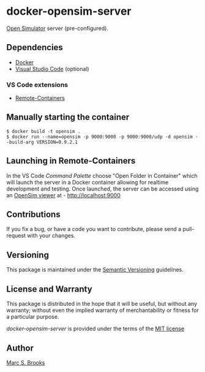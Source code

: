 # docker-opensim-server

[Open Simulator](http://opensimulator.org/wiki/Main_Page) server (pre-configured).

## Dependencies

- [Docker](https://docs.docker.com/get-docker)
- [Visual Studio Code](https://code.visualstudio.com/download) (optional)

### VS Code extensions

- [Remote-Containers](https://marketplace.visualstudio.com/items?itemName=ms-vscode-remote.remote-containers)

## Manually starting the container

    $ docker build -t opensim .
    $ docker run --name=opensim -p 9000:9000 -p 9000:9000/udp -d opensim --build-arg VERSION=0.9.2.1

## Launching in Remote-Containers

In the VS Code _Command Palette_ choose "Open Folder in Container" which will launch the server in a Docker container allowing for realtime development and testing.  Once launched, the server can be accessed using an [OpenSim viewer](http://opensimulator.org/wiki/Compatible_Viewers#Viewers) at - [http://localhost:9000](http://localhost:9000)

## Contributions

If you fix a bug, or have a code you want to contribute, please send a pull-request with your changes.

## Versioning

This package is maintained under the [Semantic Versioning](https://semver.org) guidelines.

## License and Warranty

This package is distributed in the hope that it will be useful, but without any warranty; without even the implied warranty of merchantability or fitness for a particular purpose.

_docker-opensim-server_ is provided under the terms of the [MIT license](http://www.opensource.org/licenses/mit-license.php)

## Author

[Marc S. Brooks](https://github.com/nuxy)
